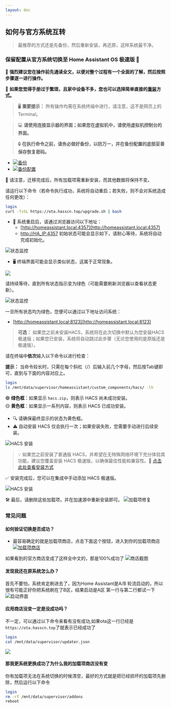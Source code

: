 ```yaml
--- 
layout: doc 
---
```


## 如何与官方系统互转
> 最推荐的方式还是先备份，然后重新安装，再还原，这样系统最干净。

### **保留配置从官方系统切换至 Home Assistant OS 极速版** 🌟

📖 **强烈建议您在操作前先通读全文，以便对整个过程有一个全面的了解，然后按照步骤逐一进行操作。**

📖 **如果您觉得手册过于繁琐，且家中设备不多，您也可以选择简单直接的[重装](https://ha-doc.hasscn.top/installation/)方式。**

> 🖥️ **重要提示：** 所有操作均需在系统终端中进行，请注意，这不是网页上的 Terminal。

> 💻 **请使用连接显示器的界面；如果您在虚拟机中，请使用虚拟机控制台的界面。**

> 🔒 **在执行命令之前，请务必做好备份，以防万一，并在备份配置的底部妥善保存恢复密码。**

- [![备份](./images/backup.svg)](https://my.home-assistant.io/redirect/backup/) 
- [![备份配置](./images/backup_config.svg)](https://my.home-assistant.io/redirect/backup_config/)

🔄 请注意，迁移完成后，所有加载项需重新安装，而其他数据将保持不变。

请运行以下命令（若命令执行成功，系统将自动重启；若失败，则不会对系统造成任何更改）：

```bash
login
curl -fsSL https://ota.hasscn.top/upgrade.sh | bash
```
- 🔄 系统重启后，请通过浏览器访问以下地址：
  - [http://homeassistant.local:4357](http://homeassistant.local:4357) 
  - [http://HA_IP:4357](http://HA_IP:4357) 
  初始状态可能会显示如下，请耐心等待，系统将自动完成初始化。

![状态监控](./images/4357-1.png)

- 🖥️ 终端界面可能会显示类似状态，这属于正常现象。

![](./images/terminal.png)

请持续等待，直到所有状态指示变为绿色（可能需要刷新浏览器以查看状态更新）。

![状态监控](./images/4357.png)

一旦所有状态均为绿色，您便可以通过以下地址访问系统：
- [http://homeassistant.local:8123](http://homeassistant.local:8123)

> **可选：** 如果您之前未安装HACS，系统将在此次切换中默认为您安装HACS极速版；如果您已安装，系统将自动跳过此步骤（无论您使用的是原版还是极速版）。

请在终端中**依次**输入以下命令以进行检查：

**提示：** 当命令较长时，只需在每个斜杠（/）后输入前几个字母，然后按Tab键即可，直到与下面的内容对应上。

```bash
login
ls /mnt/data/supervisor/homeassistant/custom_components/hacs/ -lh
```

🟢 **绿色框**：如果显示 `hacs.zip`，则表示 HACS 尚未成功安装。  
🟡 **黄色框**：如果显示一系列内容，则表示 HACS 已成功安装。  

- 🔍 请确保最终显示的状态为黄色框。
- ⚠️ 自动安装 HACS 仅会执行一次；如果安装失败，您需要手动进行后续安装。

![HACS 安装](./images/hacs.png)

> 💡 如果您之前安装了普通版 HACS，并希望在无特殊网络环境下充分体验其功能，建议您覆盖安装 HACS 极速版，以确保最佳性能和兼容性。🔄 [点击此处查看安装方式](https://gitee.com/hacs-china/)

✅ 安装完成后，您可以在集成中手动添加 HACS 极速版。

![HACS 安装](./images/hacs-install.png)

🛠️ 最后，请删除这些加载项，并在加速源中重新安装即可。
![加载项修复](./images/addons.png)

### 常见问题

#### 如何验证切换是否成功？
- 最容易确定的就是加载项商店，点击下面这个按钮，进入到你的加载项商店
[![加载项商店](./images/supervisor_store.svg)](https://my.home-assistant.io/redirect/supervisor_store/)

如果看到的官方商店变成了这样全中文的，那是100%成功了
![商店截图](./images/store.png)

#### 发现我还在原系统怎么办？
首先不要怕，系统肯定刷进去了，因为Home Assistant是A/B 轮流启动的，所以很有可能正好你把系统刷在了B区，结果启动是A区
第一行与第二行都试一下
![启动界面](./images/grub.png)

#### 应用商店没变一定是没成功吗？
不一定，可以通过以下命令来看有没有成功,如果ota这一行已经是`https://ota.hasscn.top`了就表示已经成功了
```bash
login
cat /mnt/data/supervisor/updater.json
```
![](./images/mirrow.png)

#### 那我更系统更换成功了为什么我的加载项商店没有变
你有加载项无法在系统切换的时候清空，最好的方式就是把已经损坏的加载项先删除，然后运行以下命令
```bash
login
rm -rf /mnt/data/supervisor/addons
reboot
```


